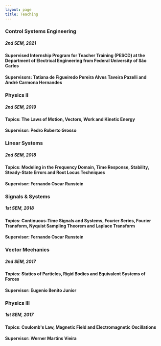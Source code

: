 ```yaml
---
layout: page
title: Teaching
---
```


### Control Systems Engineering
##### 2nd SEM, 2021
#### Supervised Internship Program for Teacher Training (PESCD) at the Department of Electrical Engineering from Federal University of São Carlos
#### Supervisors: Tatiana de Figueiredo Pereira Alves Taveira Pazelli and André Carmona Hernandes

### Physics II
##### 2nd SEM, 2019
#### Topics: The Laws of Motion, Vectors, Work and Kinetic Energy
#### Supervisor: Pedro Roberto Grosso

### Linear Systems
##### 2nd SEM, 2018
#### Topics: Modeling in the Frequency Domain, Time Response, Stability, Steady-State Errors and Root Locus Techniques
#### Supervisor: Fernando Oscar Runstein

### Signals & Systems
##### 1st SEM, 2018
#### Topics: Continuous-Time Signals and Systems, Fourier Series, Fourier Transform, Nyquist Sampling Theorem and Laplace Transform
#### Supervisor: Fernando Oscar Runstein

### Vector Mechanics
##### 2nd SEM, 2017
#### Topics: Statics of Particles, Rigid Bodies and Equivalent Systems of Forces
#### Supervisor: Eugenio Benito Junior

### Physics III
##### 1st SEM, 2017
#### Topics: Coulomb's Law, Magnetic Field and Electromagnetic Oscillations 
#### Supervisor: Werner Martins Vieira
